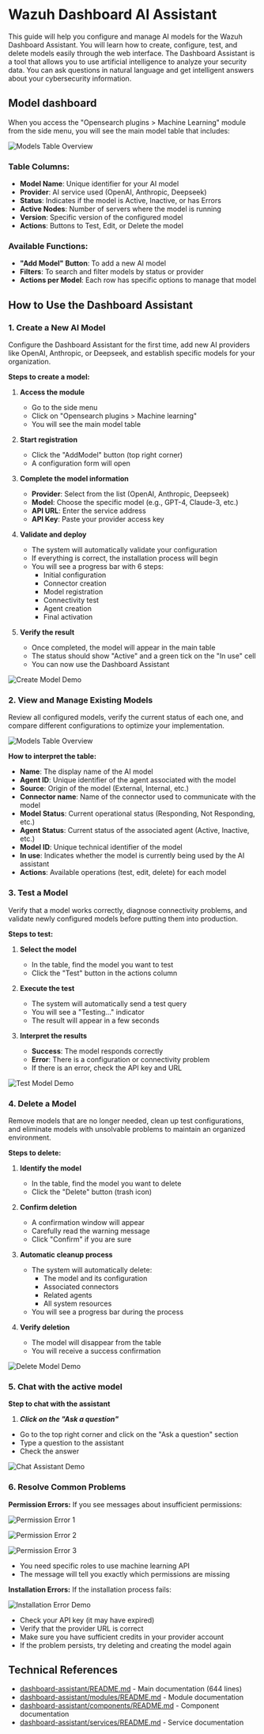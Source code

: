 # Wazuh Dashboard AI Assistant

This guide will help you configure and manage AI models for the Wazuh Dashboard Assistant. You will learn how to create, configure, test, and delete models easily through the web interface.
The Dashboard Assistant is a tool that allows you to use artificial intelligence to analyze your security data. You can ask questions in natural language and get intelligent answers about your cybersecurity information.

## Model dashboard

When you access the "Opensearch plugins > Machine Learning" module from the side menu, you will see the main model table that includes:

![Models Table Overview](./models-table-overview.png)

### Table Columns:
- **Model Name**: Unique identifier for your AI model
- **Provider**: AI service used (OpenAI, Anthropic, Deepseek)
- **Status**: Indicates if the model is Active, Inactive, or has Errors
- **Active Nodes**: Number of servers where the model is running
- **Version**: Specific version of the configured model
- **Actions**: Buttons to Test, Edit, or Delete the model

### Available Functions:
- **"Add Model" Button**: To add a new AI model
- **Filters**: To search and filter models by status or provider
- **Actions per Model**: Each row has specific options to manage that model

## How to Use the Dashboard Assistant

### 1. Create a New AI Model

Configure the Dashboard Assistant for the first time, add new AI providers like OpenAI, Anthropic, or Deepseek, and establish specific models for your organization.

**Steps to create a model:**

1. **Access the module**
   - Go to the side menu
   - Click on "Opensearch plugins > Machine learning"
   - You will see the main model table

2. **Start registration**
   - Click the "AddModel" button (top right corner)
   - A configuration form will open

3. **Complete the model information**
   - **Provider**: Select from the list (OpenAI, Anthropic, Deepseek)
   - **Model**: Choose the specific model (e.g., GPT-4, Claude-3, etc.)
   - **API URL**: Enter the service address
   - **API Key**: Paste your provider access key

4. **Validate and deploy**
   - The system will automatically validate your configuration
   - If everything is correct, the installation process will begin
   - You will see a progress bar with 6 steps:
     - Initial configuration
     - Connector creation
     - Model registration
     - Connectivity test
     - Agent creation
     - Final activation

5. **Verify the result**
   - Once completed, the model will appear in the main table
   - The status should show "Active" and a green tick on the "In use" cell
   - You can now use the Dashboard Assistant

![Create Model Demo](./create-model-demo.gif)

### 2. View and Manage Existing Models

Review all configured models, verify the current status of each one, and compare different configurations to optimize your implementation.

![Models Table Overview](./models-table-overview.png)

**How to interpret the table:**

- **Name**: The display name of the AI model
- **Agent ID**: Unique identifier of the agent associated with the model
- **Source**: Origin of the model (External, Internal, etc.)
- **Connector name**: Name of the connector used to communicate with the model
- **Model Status**: Current operational status (Responding, Not Responding, etc.)
- **Agent Status**: Current status of the associated agent (Active, Inactive, etc.)
- **Model ID**: Unique technical identifier of the model
- **In use**: Indicates whether the model is currently being used by the AI assistant
- **Actions**: Available operations (test, edit, delete) for each model

### 3. Test a Model

Verify that a model works correctly, diagnose connectivity problems, and validate newly configured models before putting them into production.

**Steps to test:**

1. **Select the model**
   - In the table, find the model you want to test
   - Click the "Test" button in the actions column

2. **Execute the test**
   - The system will automatically send a test query
   - You will see a "Testing..." indicator
   - The result will appear in a few seconds

3. **Interpret the results**
   - **Success**: The model responds correctly
   - **Error**: There is a configuration or connectivity problem
   - If there is an error, check the API key and URL

![Test Model Demo](./test-model-demo.gif)

### 4. Delete a Model

Remove models that are no longer needed, clean up test configurations, and eliminate models with unsolvable problems to maintain an organized environment.

**Steps to delete:**

1. **Identify the model**
   - In the table, find the model you want to delete
   - Click the "Delete" button (trash icon)

2. **Confirm deletion**
   - A confirmation window will appear
   - Carefully read the warning message
   - Click "Confirm" if you are sure

3. **Automatic cleanup process**
   - The system will automatically delete:
     - The model and its configuration
     - Associated connectors
     - Related agents
     - All system resources
   - You will see a progress bar during the process

4. **Verify deletion**
   - The model will disappear from the table
   - You will receive a success confirmation

![Delete Model Demo](./delete-model-demo.gif)

### 5. Chat with the active model

**Step to chat with the assistant**

1. ***Click on the "Ask a question"***
  - Go to the top right corner and click on the "Ask a question" section
  - Type a question to the assistant
  - Check the answer

![Chat Assistant Demo](./chat-assistant-demo.gif)


### 6. Resolve Common Problems

**Permission Errors:**
If you see messages about insufficient permissions:


![Permission Error 1](./permission-error-1.png)

![Permission Error 2](./permission-error-2.png)

![Permission Error 3](./permission-error-3.png)



- You need specific roles to use machine learning API
- The message will tell you exactly which permissions are missing

**Installation Errors:**
If the installation process fails:

![Installation Error Demo](./installation-error-demo.gif)

- Check your API key (it may have expired)
- Verify that the provider URL is correct
- Make sure you have sufficient credits in your provider account
- If the problem persists, try deleting and creating the model again

## Technical References

- [dashboard-assistant/README.md](https://github.com/wazuh/wazuh-dashboard-ml-commons/tree/4.14.0/public/dashboard-assistant/README.md) - Main documentation (644 lines)
- [dashboard-assistant/modules/README.md](https://github.com/wazuh/wazuh-dashboard-ml-commons/tree/4.14.0/public/dashboard-assistant/modules/README.md) - Module documentation
- [dashboard-assistant/components/README.md](https://github.com/wazuh/wazuh-dashboard-ml-commons/tree/4.14.0/public/dashboard-assistant/components/README.md) - Component documentation
- [dashboard-assistant/services/README.md](https://github.com/wazuh/wazuh-dashboard-ml-commons/tree/4.14.0/public/dashboard-assistant/services/README.md) - Service documentation


